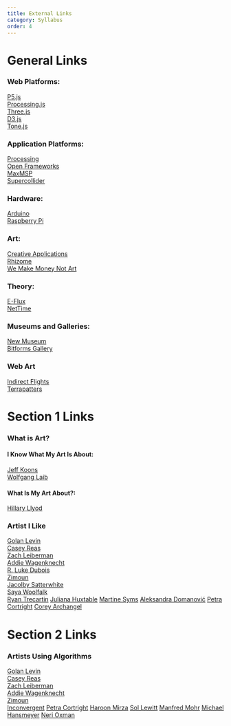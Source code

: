 ```yaml
---
title: External Links
category: Syllabus
order: 4
---
```

# General Links

### Web Platforms:
[P5.js](https://p5js.org/reference/)<br> 
[Processing.js](http://processingjs.org/)<br> 
[Three.js](https://threejs.org/)<br> 
[D3.js](https://d3js.org/)<br> 
[Tone.js](https://tonejs.github.io/)<br> 

### Application Platforms:
[Processing](https://processing.org/)<br>
[Open Frameworks](http://openframeworks.cc/)<br>
[MaxMSP](https://cycling74.com/products/max//)<br>
[Supercollider](http://supercollider.github.io/)<br>

### Hardware:
[Arduino](https://www.arduino.cc/)<br>
[Raspberry Pi](https://www.raspberrypi.org/)

### Art:
[Creative Applications](http://www.creativeapplications.net/)<br> 
[Rhizome](http://rhizome.org/)<br> 
[We Make Money Not Art](http://we-make-money-not-art.com/)<br>

### Theory:
[E-Flux](http://www.e-flux.com/)<br> 
[NetTime](http://nettime.org/)<br> 

### Museums and Galleries: 
[New Museum](https://www.newmuseum.org/)<br>
[Bitforms Gallery](http://www.bitforms.com/)<br>

### Web Art
[Indirect Flights](http://indirect.flights/)<br>
[Terrapatters](http://www.terrapattern.com/)<br>





# Section 1 Links

### What is Art?

#### I Know What My Art Is About:
[Jeff Koons](https://www.youtube.com/watch?v=XTnPq0uIUds)<br>
[Wolfgang Laib](https://www.youtube.com/watch?v=e-_92MYcANk)

#### What Is My Art About?:
[Hillary Llyod](https://www.youtube.com/watch?v=IZA16b8E07s)

### Artist I Like
[Golan Levin](http://www.flong.com/)<br>
[Casey Reas](http://reas.com/)<br>
[Zach Leiberman](http://thesystemis.com/projects/)<br>
[Addie Wagenknecht](http://www.placesiveneverbeen.com/)<br>
[R. Luke Dubois](http://lukedubois.com/)<br>
[Zimoun](http://www.zimoun.net/)<br>
[Jacolby Satterwhite](http://jacolby.com/home.html)<br>
[Saya Woolfalk](http://www.sayawoolfalk.com/)<br>
[Ryan Trecartin](https://vimeo.com/trecartin)
[Juliana Huxtable](http://www.reenaspaulings.com/JH.htm)
[Martine Syms](http://martinesyms.com/)
[Aleksandra Domanović](http://www.tanyaleighton.com/index.php?pageId=445&l=en)
[Petra Cortright](https://www.petracortright.com/)
[Corey Archangel](http://www.coryarcangel.com/)

# Section 2 Links

### Artists Using Algorithms
[Golan Levin](http://www.flong.com/)<br>
[Casey Reas](http://reas.com/)<br>
[Zach Leiberman](http://thesystemis.com/projects/)<br>
[Addie Wagenknecht](http://www.placesiveneverbeen.com/)<br>
[Zimoun](http://www.zimoun.net/)<br>
[Inconvergent](http://img.inconvergent.net/generative/)
[Petra Cortright](https://www.petracortright.com/)
[Haroon Mirza](https://www.lissongallery.com/artists/haroon-mirza)
[Sol Lewitt](http://massmoca.org/sol-lewitt/)
[Manfred Mohr](http://www.bitforms.com/artists/mohr)
[Michael Hansmeyer](http://www.michael-hansmeyer.com/)
[Neri Oxman](http://www.materialecology.com/)





